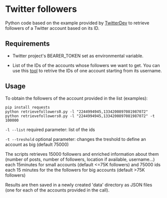 # Twitter followers
Python code based on the example provided by [TwitterDev](https://github.com/twitterdev/Twitter-API-v2-sample-code/blob/main/Follows-Lookup/followers_lookup.py) to retrieve followers of a Twitter account based on its ID.

## Requirements 
- Twitter project's BEARER_TOKEN set as environmental variable. 

- List of the IDs of the accounts whose followers we want to get. You can use this [tool](https://tweeterid.com/) to retrive the IDs of one account starting from its username. 

## Usage 
To obtain the followers of the account provided in the list (examples):
````
pip install requests
python retrievefollowers0.py -l "2244994945,1334200897081987072"  
python retrievefollowers0.py -l "2244994945,1334200897081987072" -t 100000 
````
`-l --list` required parameter: list of the ids 

`-t --treshold` optional parameter: changes the treshold to define an account as big (default 75000)

The scripts retrieves 15000 followers and enriched information about them (number of posts, number of followers, location if available, username...) each 15minutes for small accounts (default <=75K followers) and 75000 ids each 15 minutes for the the followers for big accounts (default >75K followers)

Results are then saved in a newly created 'data' directory as JSON files (one for each of the accounts provided in the call). 


